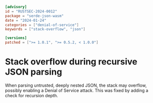 ```toml
[advisory]
id = "RUSTSEC-2024-0012"
package = "serde-json-wasm"
date = "2024-01-24"
categories = ["denial-of-service"]
keywords = ["stack-overflow", "json"]

[versions]
patched = [">= 1.0.1", ">= 0.5.2, < 1.0.0"]
```

# Stack overflow during recursive JSON parsing

When parsing untrusted, deeply nested JSON, the stack may overflow,
possibly enabling a Denial of Service attack.
This was fixed by adding a check for recursion depth.
